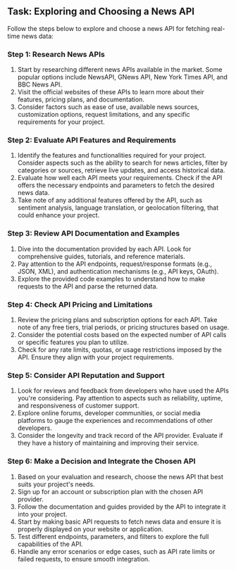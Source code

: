

## Task: Exploring and Choosing a News API

Follow the steps below to explore and choose a news API for fetching real-time news data:

### Step 1: Research News APIs

1. Start by researching different news APIs available in the market. Some popular options include NewsAPI, GNews API, New York Times API, and BBC News API.
2. Visit the official websites of these APIs to learn more about their features, pricing plans, and documentation.
3. Consider factors such as ease of use, available news sources, customization options, request limitations, and any specific requirements for your project.

### Step 2: Evaluate API Features and Requirements

1. Identify the features and functionalities required for your project. Consider aspects such as the ability to search for news articles, filter by categories or sources, retrieve live updates, and access historical data.
2. Evaluate how well each API meets your requirements. Check if the API offers the necessary endpoints and parameters to fetch the desired news data.
3. Take note of any additional features offered by the API, such as sentiment analysis, language translation, or geolocation filtering, that could enhance your project.

### Step 3: Review API Documentation and Examples

1. Dive into the documentation provided by each API. Look for comprehensive guides, tutorials, and reference materials.
2. Pay attention to the API endpoints, request/response formats (e.g., JSON, XML), and authentication mechanisms (e.g., API keys, OAuth).
3. Explore the provided code examples to understand how to make requests to the API and parse the returned data.

### Step 4: Check API Pricing and Limitations

1. Review the pricing plans and subscription options for each API. Take note of any free tiers, trial periods, or pricing structures based on usage.
2. Consider the potential costs based on the expected number of API calls or specific features you plan to utilize.
3. Check for any rate limits, quotas, or usage restrictions imposed by the API. Ensure they align with your project requirements.

### Step 5: Consider API Reputation and Support

1. Look for reviews and feedback from developers who have used the APIs you're considering. Pay attention to aspects such as reliability, uptime, and responsiveness of customer support.
2. Explore online forums, developer communities, or social media platforms to gauge the experiences and recommendations of other developers.
3. Consider the longevity and track record of the API provider. Evaluate if they have a history of maintaining and improving their service.

### Step 6: Make a Decision and Integrate the Chosen API

1. Based on your evaluation and research, choose the news API that best suits your project's needs.
2. Sign up for an account or subscription plan with the chosen API provider.
3. Follow the documentation and guides provided by the API to integrate it into your project.
4. Start by making basic API requests to fetch news data and ensure it is properly displayed on your website or application.
5. Test different endpoints, parameters, and filters to explore the full capabilities of the API.
6. Handle any error scenarios or edge cases, such as API rate limits or failed requests, to ensure smooth integration.

